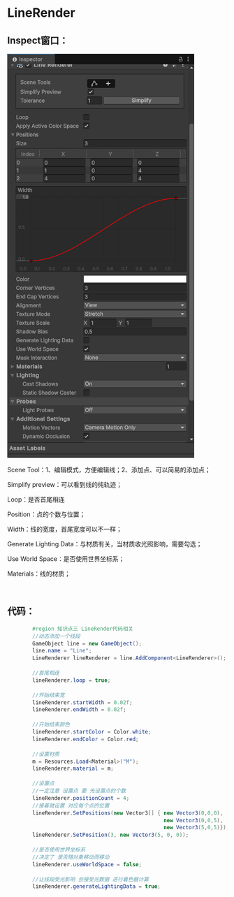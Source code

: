 # LineRender

## Inspect窗口：

​![image](assets/image-20250407155253-1zp1q7y.png)​

Scene Tool：1、编辑模式，方便编辑线；2、添加点、可以简易的添加点；

Simplify preview：可以看到线的纯轨迹；

Loop：是否首尾相连

Position：点的个数与位置；

Width：线的宽度，首尾宽度可以不一样；

Generate Lighting Data：与材质有关，当材质收光照影响，需要勾选；

Use World Space：是否使用世界坐标系；

Materials：线的材质；

‍

## 代码：

```c#
        #region 知识点三 LineRender代码相关
        //动态添加一个线段
        GameObject line = new GameObject();
        line.name = "Line";
        LineRenderer lineRenderer = line.AddComponent<LineRenderer>();

        //首尾相连
        lineRenderer.loop = true;

        //开始结束宽
        lineRenderer.startWidth = 0.02f;
        lineRenderer.endWidth = 0.02f;

        //开始结束颜色
        lineRenderer.startColor = Color.white;
        lineRenderer.endColor = Color.red;

        //设置材质
        m = Resources.Load<Material>("M");
        lineRenderer.material = m;

        //设置点
        //一定注意 设置点 要 先设置点的个数
        lineRenderer.positionCount = 4;
        //接着就设置 对应每个点的位置
        lineRenderer.SetPositions(new Vector3[] { new Vector3(0,0,0),
                                                  new Vector3(0,0,5),
                                                  new Vector3(5,0,5)});
        lineRenderer.SetPosition(3, new Vector3(5, 0, 0));

        //是否使用世界坐标系
        //决定了 是否随对象移动而移动
        lineRenderer.useWorldSpace = false;

        //让线段受光影响 会接受光数据 进行着色器计算
        lineRenderer.generateLightingData = true;
```

‍

